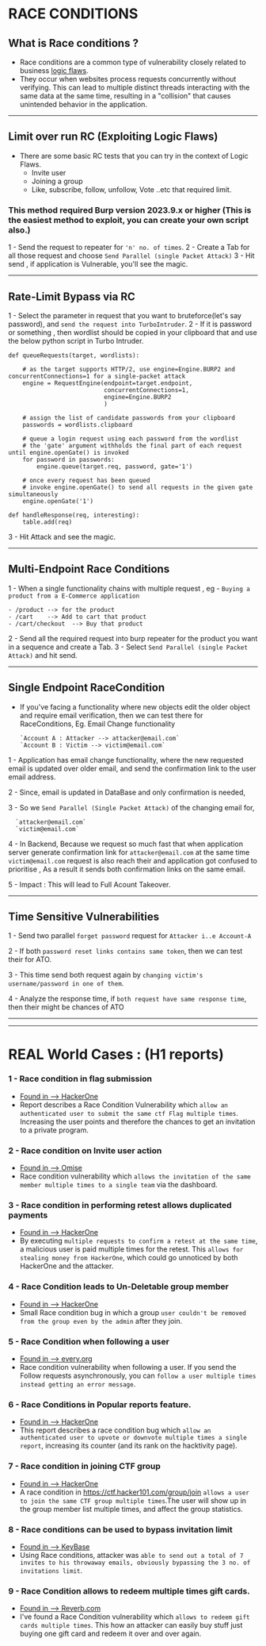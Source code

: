 # RACE CONDITIONS
## What is Race conditions ? 
 - Race conditions are a common type of vulnerability closely related to business [logic flaws](https://portswigger.net/web-security/logic-flaws). 
 - They occur when websites process requests concurrently without verifying. This can lead to multiple distinct threads interacting with the same data at the same time, resulting in a "collision" that causes unintended behavior in the application.

 <hr>
 
## Limit over run RC (Exploiting Logic Flaws) 
- There are some basic RC tests that you can try in the context of Logic Flaws.
  - Invite user
  - Joining a group
  - Like, subscribe, follow, unfollow, Vote ..etc that required limit. 

### This method required Burp version 2023.9.x or higher (This is the easiest method to exploit, you can create your own script also.)
1 - Send the request to repeater for `'n' no. of times`.
2 - Create a Tab for all those request and choose `Send Parallel (single Packet Attack)`
3 - Hit send , if application is Vulnerable, you'll see the magic.
<hr>

## Rate-Limit Bypass via RC

1 - Select the parameter in request that you want to bruteforce(let's say password), and `send the request into TurboIntruder`.
2 - If it is password or something , then wordlist should be copied in your clipboard that and use the below python script in Turbo Intruder.

```
def queueRequests(target, wordlists):

    # as the target supports HTTP/2, use engine=Engine.BURP2 and concurrentConnections=1 for a single-packet attack
    engine = RequestEngine(endpoint=target.endpoint,
                           concurrentConnections=1,
                           engine=Engine.BURP2
                           )
    
    # assign the list of candidate passwords from your clipboard
    passwords = wordlists.clipboard
    
    # queue a login request using each password from the wordlist
    # the 'gate' argument withholds the final part of each request until engine.openGate() is invoked
    for password in passwords:
        engine.queue(target.req, password, gate='1')
    
    # once every request has been queued
    # invoke engine.openGate() to send all requests in the given gate simultaneously
    engine.openGate('1')

def handleResponse(req, interesting):
    table.add(req)
```

3 - Hit Attack and see the magic.

<hr>

## Multi-Endpoint Race Conditions

1 - When a single functionality chains with multiple request , eg - `Buying a product from a E-Commerce application`

    - /product --> for the product
    - /cart    --> Add to cart that product
    - /cart/checkout  --> Buy that product

2 - Send all the required request into burp repeater for the product you want in a sequence and create a Tab.
3 - Select `Send Parallel (single Packet Attack)` and hit send.

<hr>

##  Single Endpoint RaceCondition

 - If you've facing a functionality where new objects edit the older object and require email verification, then we can test there for RaceConditions, Eg. Email Change functionality

       `Account A : Attacker --> attacker@email.com` 
       `Account B : Victim --> victim@email.com`

1 - Application has email change functionality, where the new requested email is updated over older email, and send the confirmation link to the user email address.
  
2 - Since, email is updated in DataBase and only confirmation is needed, 
   
3 - So we `Send Parallel (Single Packet Attack)` of the changing email for, 
   
      `attacker@email.com`
      `victim@email.com`
 
4 - In Backend, Because we request so much fast that when application server generate confirmation link for `attacker@email.com` at the same time `victim@email.com` request is also reach their and application got confused to prioritise , As a result it sends both confirmation links on the same email.

5 - Impact : This will lead to Full Acount Takeover.

<hr>

## Time Sensitive Vulnerabilities
1 - Send two parallel `forget password` request for `Attacker i..e Account-A`

2 - If both `password reset links contains same token`, then we can test their for ATO.

3 - This time send both request again by `changing victim's username/password in one of them`.

4 - Analyze the response time, if `both request have same response time`, then their might be chances of ATO

<hr><hr>

# REAL World Cases : (H1 reports)

### 1 - Race condition in flag submission
   - [Found in --> HackerOne](https://hackerone.com/reports/454949)
   - Report describes a Race Condition Vulnerability which `allow an authenticated user to submit the same ctf Flag multiple times`. Increasing the user points and therefore the chances to get an invitation to a private program.

### 2 - Race condition on Invite user action
   - [Found in --> Omise](https://hackerone.com/reports/1285538)
   - Race condition vulnerability which `allows the invitation of the same member multiple times to a single team` via the dashboard.

### 3 - Race condition in performing retest allows duplicated payments
   - [Found in --> HackerOne](https://hackerone.com/reports/429026)
   - By executing `multiple requests to confirm a retest at the same time`, a malicious user is paid multiple times for the retest. This `allows for stealing money from HackerOne`, which could go unnoticed by both HackerOne and the attacker.

### 4 - Race Condition leads to Un-Deletable group member
   - [Found in --> HackerOne](https://hackerone.com/reports/604534)
   - Small Race condition bug in which a group `user couldn't be removed from the group even by the admin` after they join.

### 5 - Race Condition when following a user
   - [Found in --> every.org](https://hackerone.com/reports/927384)
   - Race condition vulnerability when following a user. If you send the Follow requests asynchronously, you can `follow a user multiple times instead getting an error message`.

### 6 - Race Conditions in Popular reports feature.
   - [Found in --> HackerOne](https://hackerone.com/reports/146845)
   - This report describes a race condition bug which `allow an authenticated user to upvote or downvote multiple times a single report`, increasing its counter (and its rank on the hacktivity page).

### 7 - Race condition in joining CTF group
   - [Found in --> HackerOne](https://hackerone.com/reports/1540969)
   - A race condition in https://ctf.hacker101.com/group/join `allows a user to join the same CTF group multiple times`.The user will show up in the group member list multiple times, and affect the group statistics.

### 8 - Race conditions can be used to bypass invitation limit
   - [Found in --> KeyBase](https://hackerone.com/reports/115007)
   - Using Race conditions, attacker was `able to send out a total of 7 invites to his throwaway emails, obviously bypassing the 3 no. of invitations limit`.

### 9 - Race Condition allows to redeem multiple times gift cards.
   - [Found in --> Reverb.com](https://hackerone.com/reports/759247)
   - I've found a Race Condition vulnerability which `allows to redeem gift cards multiple times`. This how an attacker can easily buy stuff just buying one gift card and redeem it over and over again.
